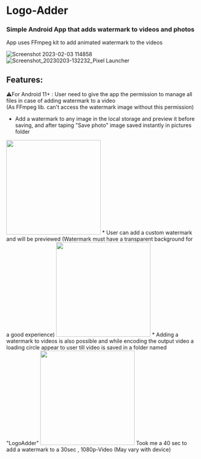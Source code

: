 # Logo-Adder
### Simple Android App that adds watermark to videos and photos
App uses FFmpeg kit to add animated watermark to the videos

![Screenshot 2023-02-03 114858](https://user-images.githubusercontent.com/85433014/216597382-800ca0e6-ea86-4377-bf3b-357e7305d04a.png)
![Screenshot_20230203-132232_Pixel Launcher](https://user-images.githubusercontent.com/85433014/216595930-a86e5575-c224-4723-95ea-31906cb6748a.png)

## Features:
⚠️For Android 11+ : 
  User need to give the app the permission to manage all files in case of adding watermark to a video <br>
  (As FFmpeg lib. can't access the watermark image without this permission)
* Add a watermark to any image in the local storage and preview it before saving, and after taping "Save photo" image saved instantly in pictures folder
<img src="https://user-images.githubusercontent.com/85433014/216597807-ac3f9af7-50e3-4d0f-816f-57c35d1a4341.png" width="250"/>
* User can add a custom watermark and will be previewed (Watermark must have a transparent background for a good experience)
<img src="https://user-images.githubusercontent.com/85433014/216600100-0abc58ce-8ae1-46f4-8440-64ec6e2dc443.png" width="250"/>
* Adding a watermark to videos is also possible and while encoding the output video a loading circle appear to user till video is saved in a folder named "LogoAdder"
<img src="https://user-images.githubusercontent.com/85433014/216604110-0bd564ec-1fb3-4539-aad1-52337c0ac1fc.png" width="250"/>
Took me a 40 sec to add a watermark to a  30sec , 1080p-Video (May vary with device)
